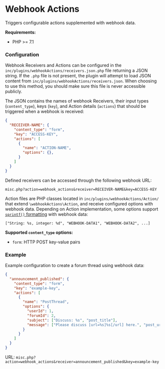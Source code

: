 # Webhook Actions

Triggers configurable actions supplemented with webhook data.

**Requirements:**
- PHP >= 7.1

### Configuration
Webhook Receivers and Actions can be configured in the `inc/plugins/webhookActions/receivers.json.php` file returning a JSON string.
If the `.php` file is not present, the plugin will attempt to load JSON content from `inc/plugins/webhookActions/receivers.json`. When choosing to use this method, you should make sure this file is never accessible publicly.

The JSON contains the names of webhook Receivers, their input types (`content_type`), keys (`key`), and Action details (`actions`) that should be triggered when a webhook is received:

```json
{
  "RECEIVER-NAME": {
    "content_type": "form",
    "key": "ACCESS-KEY",
    "actions": [
      {
        "name": "ACTION-NAME",
        "options": {},
      }
    ]
  }
}
```

Defined receivers can be accessed through the following webhook URL:
```
misc.php?action=webhook_actions&receiver=RECEIVER-NAME&key=ACCESS-KEY
```

Action files are PHP classes located in `inc/plugins/webhookActions/Action/` that extend  `\webhookActions\Action`, and receive configured options with webhook data.
Depending on Action implementation, some options support [`sprintf()` formatting](https://www.php.net/manual/en/function.sprintf.php) with webhook data:
```
["String: %s, integer: %d", "WEBHOOK-DATA1", "WEBHOOK-DATA2", ...]
```

**Supported `content_type` options:**
- `form`: HTTP POST key-value pairs

### Example
Example configuration to create a forum thread using  webhook data:
```json
{
  "announcement_published": {
    "content_type": "form",
    "key": "example-key",
    "actions": [
      {
        "name": "PostThread",
        "options": {
          "userId": 1,
          "forumId": 2,
          "subject": ["Discuss: %s", "post_title"],
          "message": ["Please discuss [url=%s]%s[/url] here.", "post_url", "post_title"]
        }
      }
    ]
  }
}
```
URL: `misc.php?action=webhook_actions&receiver=announcement_published&key=example-key`

